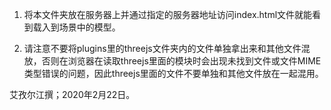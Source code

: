 1. 将本文件夹放在服务器上并通过指定的服务器地址访问index.html文件就能看到载入到场景中的模型。

2. 请注意不要将plugins里的threejs文件夹内的文件单独拿出来和其他文件混放，否则在浏览器在读取threejs里面的模块时会出现未找到文件或文件MIME类型错误的问题，因此threejs里面的文件不要单独和其他文件放在一起混用。


艾孜尔江撰；2020年2月22日。